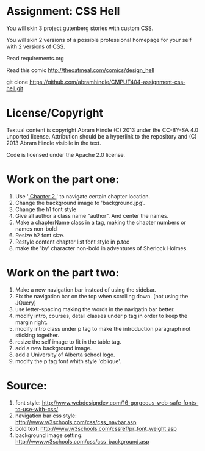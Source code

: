 Assignment: CSS Hell
====================

You will skin 3 project gutenberg stories with custom CSS.

You will skin 2 versions of a possible professional homepage for your
self with 2 versions of CSS.

Read requirements.org

Read this comic http://theoatmeal.com/comics/design_hell

git clone https://github.com/abramhindle/CMPUT404-assignment-css-hell.git

License/Copyright
=================

Textual content is copyright Abram Hindle (C) 2013 under the CC-BY-SA
4.0 unported license. Attribution should be a hyperlink to the
repository and (C) 2013 Abram Hindle visibile in the text.

Code is licensed under the Apache 2.0 license.


Work on the part one:
=====================

1. Use '<a href="test.html#chapter2"> Chapter 2 </a>' to navigate certain chapter location.
2. Change the background image to 'background.jpg'.
3. Change the h1 font style 
3. Give all author a class name "author". And center the names.
4. Make a chapterName class in a tag, making the chapter numbers or names non-bold
5. Resize h2 font size.
6. Restyle content chapter list font style in p.toc
7. make the 'by' character non-bold in adventures of Sherlock Holmes.

Work on the part two:
=====================
1. Make a new navigation bar instead of using the sidebar.
2. Fix the navigation bar on the top when scrolling down. (not using the JQuery)
3. use letter-spacing making the words in the navigatin bar better.
4. modify intro, courses, detail classes under p tag in order to keep the margin right.
5. modify intro class under p tag to make the introduction paragraph not sticking together.
6. resize the self image to fit in the table tag.
7. add a new background image.
8. add a University of Alberta school logo.
9. modify the p tag font whith style 'oblique'.

Source:
=======
1. font style: http://www.webdesigndev.com/16-gorgeous-web-safe-fonts-to-use-with-css/
2. navigation bar css style: http://www.w3schools.com/css/css_navbar.asp
3. bold text: http://www.w3schools.com/cssref/pr_font_weight.asp
4. background image setting: http://www.w3schools.com/css/css_background.asp

